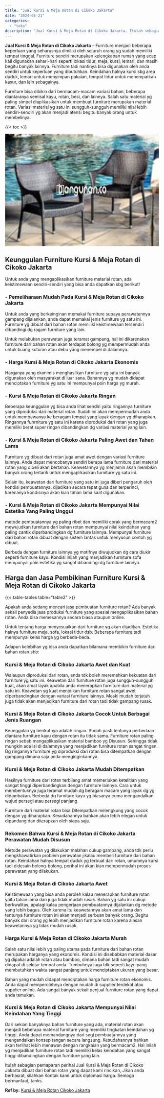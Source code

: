 ```yaml
---
title: "Jual Kursi & Meja Rotan di Cikoko Jakarta"
date: "2024-05-21"
categories: 
  - "toko"
description: "Jual Kursi & Meja Rotan di Cikoko Jakarta. Itulah sebagian pemaparan perihal Jual Kursi & Meja Rotan di Cikoko Jakarta dibuat dari bahan rotan yang dapat kam..."
---
```


**Jual Kursi & Meja Rotan di Cikoko Jakarta** – Furniture menjadi beberapa keperluan yang seharusnya dimiliki oleh seluruh orang yg sudah memiliki tempat tinggal. Furniture sendiri merupakan kelengkapan rumah yang acap kali digunakan sehari-hari seperti lokasi tidur, meja, kursi, lemari, dan masih begitu banyak lainnya. Furniture tadi nantinya bisa digunakan oleh anda sendiri untuk keperluan yang dibutuhkan. Keindahan halnya kursi sbg area duduk, lemari untuk menyimpan pakaian, tempat tidur untuk menempatkan kasur, dan lain sebagainya.

Furniture bisa dibikin dari bermacam-macam variasi bahan, beberapa diantaranya semisal kayu, rotan, besi, dan lainnya. Salah satu material yg paling simpel diaplikasikan untuk membuat furniture merupakan material rotan. Variasi material yg satu ini sungguh-sungguh memiliki nilai lebih sendiri-sendiri yg akan menjadi atensi begitu banyak orang untuk membelinya.

{{< toc >}}

![Jual Kursi & Meja Rotan di Cikoko Jakarta](/images/kursi-meja-rotan-murah32.png)

## Keunggulan Furniture Kursi & Meja Rotan di Cikoko Jakarta

Untuk anda yang mengaplikasikan furniture material rotan, ada keistimewaan sendiri-sendiri yang bisa anda dapatkan sbg berikut!

### \- Pemeliharaan Mudah Pada Kursi & Meja Rotan di Cikoko Jakarta

Untuk anda yang berkeinginan memakai furniture supaya perawatannya gampang dijalankan, anda dapat memakai jenis furniture yg satu ini. Furniture yg dibuat dari bahan rotan memiliki keistimewaan tersendiri dibandingi dg ragam furniture yang lain.

Untuk melakukan perawatan juga teramat gampang, hal ini dikarenakan furniture dari bahan rotan akan terdapat bolong yg mempermudah anda untuk buang kotoran atau debu yang menempel di dalamnya.

### \- Harga Kursi & Meja Rotan di Cikoko Jakarta Ekonomis

Harganya yang ekonimis menghasilkan furniture yg satu ini banyak digunakan oleh masyarakat di luar sana. Bahannya yg mudah didapat menciptakan furniture yg satu ini mempunyai poin harga yg murah.

### \- Kursi & Meja Rotan di Cikoko Jakarta Ringan

Beberapa keunggulan yg bisa anda lihat sendiri yaitu ringannya furniture yang diproduksi dari material rotan. Sudah ini akan mempermudah anda untuk membawanya ke beragam tempat yang layak dengan yg diharapkan. Ringannya funrniture yg satu ini karena diproduksi dari rotan yang juga memiliki berat super ringan dibandingkan dg variasi material yang lain.

### \- Kursi & Meja Rotan di Cikoko Jakarta Paling Awet dan Tahan Lama

Furniture yg dibuat dari rotan juga amat awet dengan variasi furniture lainnya. Anda dapat mencobanya sendiri berapa lama furniture dari material rotan yang dibeli akan bertahan. Keawetannya yg menjamin akan membikin banyak orang tertarik untuk mengaplikasikan furniture yg satu ini.

Selain itu, keawetan dari furniture yang satu ini juga diberi pengaruh oleh kondisi pembuatannya. dijadikan secara tepat guna dan terperinci, karenanya kondisinya akan kian tahan lama saat digunakan.

### \- Kursi & Meja Rotan di Cikoko Jakarta Mempunyai Nilai Estetika Yang Paling Unggul

metode pembuatannya yg paling ribet dan memiliki corak yang bermacam2 mewujudkan furniture dari bahan rotan mempunyai nilai keindahan yang paling cantik diperbandingkan dg furniture lainnya. Mempunyai furniture dari bahan rotan dibuat dengan sistem lantas untuk menyusun contoh yg dibuat.

Berbeda dengan furniture lainnya yg motifnya diwujudkan dg cara diukir seperti furniture kayu. Kondisi inilah yang menjadikan furniture sofa mempunyai poin estetika yg sangat dibandingi dg furniture lainnya.

## Harga dan Jasa Pembikinan Furniture Kursi & Meja Rotan di Cikoko Jakarta

{{< table-tables table="table2" >}}

Apakah anda sedang mencari jasa pembuatan furniture rotan? Ada banyak sekali penyedia jasa produksi furniture yang spesial mengaplikasikan bahan rotan. Anda bisa memesannya secara biasa ataupun online.

Untuk tentang harga menyesuaikan dari furniture yg akan dijadikan. Estetika halnya furniture meja, sofa, lokasi tidur dsb. Beberapa furniture tadi mempunyai kelas harga yg berbeda-beda.

Adapun kelebihan yg bisa anda dapatkan bilamana membikin furniture dari bahan rotan sbb:

### Kursi & Meja Rotan di Cikoko Jakarta Awet dan Kuat

Walaupun diproduksi dari rotan, anda tdk boleh meremehkan kekuatan dari furniture yg satu ini. Keawetan dari furniture rotan juga sungguh-sungguh kuat, akan amat layak apabila anda menerapkan furniture dari material yg satu ini. Keawetan yg kuat menjdikan furniture rotan sangat awet diperbandingkan dengan variasi furniture lainnya. Meski mudah terjatuh juga tidak akan menjadikan furniture dari rotan tadi tidak gampang rusak.

### Kursi & Meja Rotan di Cikoko Jakarta Cocok Untuk Berbagai Jenis Ruangan

Keunggulan yg berikutnya adalah ringan. Sudah pasti tentunya perbedaan diantara furniture kayu dengan rotan itu tidak sama. Furniture rotan paling ringan sebab mengaplikasikan material bamboo yg Disusun. Sehingga tidak mungkin ada isi di dalamnya yang menjadikan furniture rotan sangat ringan. Dg ringannya furniture yg diproduksi dari rotan bisa ditempatkan dengan gampang dimana saja anda menginginkannya.

### Kursi & Meja Rotan di Cikoko Jakarta Mudah Ditempatkan

Hasilnya furniture dari rotan terbilang amat memerlukan ketelitian yang sangat tinggi diperbandingkan dengan furniture lainnya. Cara untuk membentuknya juga teramat mudah dg beragam macam yang layak dg yg didambakan. Berbeda dg furniture kayu yg biasanya cuma mengandalkan wujud persegi atau persegi panjang.

Furniture dari material rotan bisa Ditempatkan melengkung yang cocok dengan yg diharapkan. Kesudahannya bahkan akan lebih elegan untuk dipandang dan diterapkan oleh siapa saja.

### Rekomen Bahwa Kursi & Meja Rotan di Cikoko Jakarta Perawatan Mudah Disusun

Metode perawatan yg dilakukan malahan cukup gampang, anda tdk perlu mengkhawatirkan problem perawatan jikalau membeli furniture dari bahan rotan. Keindahan halnya tempat duduk yg terbuat dari rotan, umumnya kursi tadi didesain bolong-bolong, perihal ini akan kian mempermudah proses perawatan yang dilakukan.

### Kursi & Meja Rotan di Cikoko Jakarta Awet

Keistimewaan yang bisa anda peroleh kalau menerapkan furniture rotan yaitu tahan lama dan juga tidak mudah rusak. Bahan yg satu ini cukup berkwalitas, apalagi kalau pengerjaan pembuatannya dijalankan dg metode yang lebih bagus. Oleh karena itu keawetannya akan amat lama dan tentunya furniture rotan ini akan menjadi serbuan banyak orang. Begitu banyak dari orang yg lebih menjadikan furniture rotan karena alasan keawetannya yg tidak mudah rusak.

### Harga Kursi & Meja Rotan di Cikoko Jakarta Murah

Salah satu nilai lebih yg paling utama pada furniture dari bahan rotan merupakan harganya yang ekonomis. Kondisi ini disebabkan material dasar yg dipakai adalah rotan atau bamboo, dimana bahan tadi sangat mudah didapat di sekitar tempat anda. Tumbuhnya juga tdk seperti kayu yang membutuhkan waktu sangat panjang untuk menciptakan ukuran yang besar.

Bahan yang mudah didapat menciptakan harga furniture rotan ekonomis. Anda dapat memperolehnya dengan mudah di supplier terdekat atau supplier online. Ada sangat banyak sekali penjual furniture rotan yang dapat anda temukan.

### Kursi & Meja Rotan di Cikoko Jakarta Mempunyai Nilai Keindahan Yang Tinggi

Dari sekian banyaknya bahan furniture yang ada, material rotan akan menjadi beberapa material furniture yang memiliki tingkatan keindahan yg tinggi. Anda dapat memandangnya dari segi pembuatannya yang mengandalkan konsep tangan secara langsung. Kesudahannya bahkan akan terlihat lebih menawan dengan rangkaian yang bermacam2. Hal inilah yg menjadikan furniture rotan tadi memiliki kelas keindahan yang sangat tinggi dibandingkan dengan furniture yang lain.

Itulah sebagian pemaparan perihal Jual Kursi & Meja Rotan di Cikoko Jakarta dibuat dari bahan rotan yang dapat kami rincikan, Jikan anda berhasrat, silahkan Kontak kami untuk diplomasi harga. Semoga bermanfaat, tanks.

**Ref by:** [Kursi & Meja Rotan Cikoko Jakarta](https://id.wikipedia.org/wiki/Kursi)
